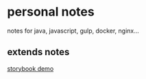 # personal notes
notes for java, javascript, gulp, docker, nginx...

## extends notes
[storybook demo](https://storybookjs.now.sh/official-storybook/?path=/story/ui-layout-desktop--no-addons)
